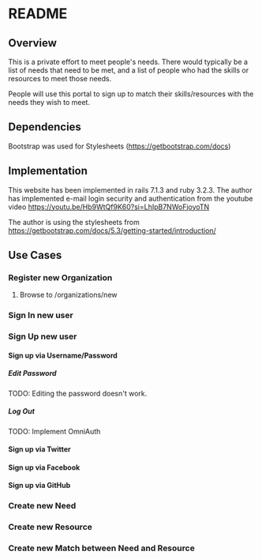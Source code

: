 # README
## Overview
This is a private effort to meet people's needs.
There would typically be a list of needs that need to be met,
and a list of people who had the skills or resources to meet those needs.

People will use this portal to sign up to match their skills/resources with the needs they wish to meet.
## Dependencies
Bootstrap was used for Stylesheets (https://getbootstrap.com/docs)

## Implementation
This website has been implemented in rails 7.1.3 and ruby 3.2.3.
The author has implemented e-mail login security and authentication from the youtube video
https://youtu.be/Hb9WtQf9K60?si=LhIpB7NWoFjoyoTN

The author is using the stylesheets from 
https://getbootstrap.com/docs/5.3/getting-started/introduction/ 

## Use Cases
### Register new Organization
1. Browse to /organizations/new 

### Sign In new user
### Sign Up new user
#### Sign up via Username/Password
##### Edit Password
TODO: Editing the password doesn't work.
##### Log Out
TODO: Implement OmniAuth
#### Sign up via Twitter
#### Sign up via Facebook
#### Sign up via GitHub

### Create new Need

### Create new Resource

### Create new Match between Need and Resource
